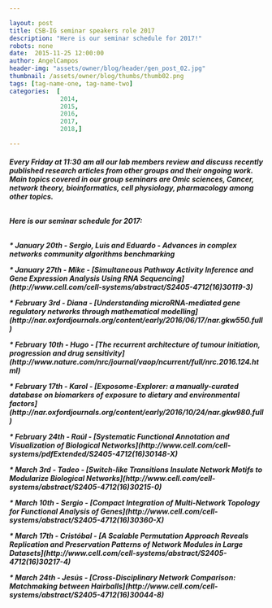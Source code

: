 ```yaml
---

layout: post
title: CSB-IG seminar speakers role 2017
description: "Here is our seminar schedule for 2017!"
robots: none
date:  2015-11-25 12:00:00
author: AngelCampos
header-img: "assets/owner/blog/header/gen_post_02.jpg"
thumbnail: /assets/owner/blog/thumbs/thumb02.png
tags: [tag-name-one, tag-name-two]
categories:  [
              2014,
              2015,
              2016,
              2017,
              2018,]

---
```



<h5>

<p style="text-align: justify;">
<p>

Every Friday at 11:30 am all our lab members review and discuss recently published research articles from other groups and their ongoing work. Main topics covered in our group seminars are Omic sciences, Cancer, network theory, bioinformatics, cell physiology, pharmacology among other topics.
<p><br>
Here is our seminar schedule for 2017:
<p><br>
* January 20th - Sergio, Luis and Eduardo - Advances in complex networks community algorithms benchmarking
<p>
* January 27th - Mike - [Simultaneous Pathway Activity Inference and Gene Expression Analysis Using RNA Sequencing](http://www.cell.com/cell-systems/abstract/S2405-4712(16)30119-3)
<p>
* February 3rd - Diana - [Understanding microRNA-mediated gene regulatory networks through mathematical modelling](http://nar.oxfordjournals.org/content/early/2016/06/17/nar.gkw550.full)
<p>
* February 10th - Hugo - [The recurrent architecture of tumour initiation, progression and drug sensitivity](http://www.nature.com/nrc/journal/vaop/ncurrent/full/nrc.2016.124.html)
<p>
* February 17th - Karol - [Exposome-Explorer: a manually-curated database on biomarkers of exposure to dietary and environmental factors](http://nar.oxfordjournals.org/content/early/2016/10/24/nar.gkw980.full)
<p>
* February 24th - Raúl - [Systematic Functional Annotation and Visualization of Biological Networks](http://www.cell.com/cell-systems/pdfExtended/S2405-4712(16)30148-X)
<p>
* March 3rd - Tadeo - [Switch-like Transitions Insulate Network Motifs to Modularize Biological Networks](http://www.cell.com/cell-systems/abstract/S2405-4712(16)30215-0)
<p>
* March 10th - Sergio - [Compact Integration of Multi-Network Topology for Functional Analysis of Genes](http://www.cell.com/cell-systems/abstract/S2405-4712(16)30360-X)
<p>
* March 17th - Cristóbal - [A Scalable Permutation Approach Reveals Replication and Preservation Patterns of Network Modules in Large Datasets](http://www.cell.com/cell-systems/abstract/S2405-4712(16)30217-4)
<p>
* March 24th - Jesús - [Cross-Disciplinary Network Comparison: Matchmaking between Hairballs](http://www.cell.com/cell-systems/abstract/S2405-4712(16)30044-8)
<p>
